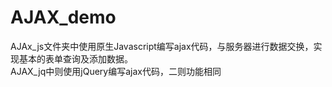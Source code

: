 # AJAX_demo
AJAx_js文件夹中使用原生Javascript编写ajax代码，与服务器进行数据交换，实现基本的表单查询及添加数据。    
AJAX_jq中则使用jQuery编写ajax代码，二则功能相同
